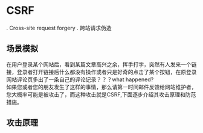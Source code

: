 # CSRF  
. Cross-site request forgery
. 跨站请求伪造  
## 场景模拟  
在用户登录某个网站后，看到某篇文章高兴之余，挥手打字，突然有人发来一个链接，登录者打开链接后什么都没有操作或者只是好奇的点击了某个按钮，在原登录网站评论页多出了一条自己的评论记录？？？what happened?   
如果您或者您的朋友发生了这样的事情，那么请第一时间邮件反馈给网站维护者，您大概率可能是被攻击了，而这种攻击就是CSRF,下面逐步介绍其攻击原理和防范措施。
## 攻击原理    
